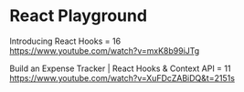 # React Playground

Introducing React Hooks = 16 <br />
https://www.youtube.com/watch?v=mxK8b99iJTg

Build an Expense Tracker | React Hooks & Context API = 11 <br />
https://www.youtube.com/watch?v=XuFDcZABiDQ&t=2151s